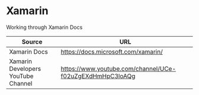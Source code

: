 # Xamarin

Working through Xamarin Docs 

| Source  | URL |
| --- | --- |
| Xamarin Docs | https://docs.microsoft.com/xamarin/ |
| Xamarin Developers YouTube Channel | https://www.youtube.com/channel/UCe-f02uZgEXdHmHpC3loAQg |

